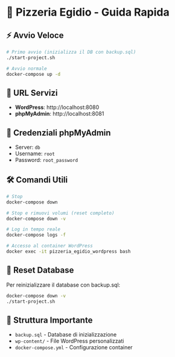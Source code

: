 # 🍕 Pizzeria Egidio - Guida Rapida

## ⚡ Avvio Veloce

```bash
# Primo avvio (inizializza il DB con backup.sql)
./start-project.sh

# Avvio normale
docker-compose up -d
```

## 📍 URL Servizi

- **WordPress**: http://localhost:8080
- **phpMyAdmin**: http://localhost:8081

## 🔑 Credenziali phpMyAdmin

- Server: `db`
- Username: `root`
- Password: `root_password`

## 🛠️ Comandi Utili

```bash
# Stop
docker-compose down

# Stop e rimuovi volumi (reset completo)
docker-compose down -v

# Log in tempo reale
docker-compose logs -f

# Accesso al container WordPress
docker exec -it pizzeria_egidio_wordpress bash
```

## 🔄 Reset Database

Per reinizializzare il database con backup.sql:

```bash
docker-compose down -v
./start-project.sh
```

## 📁 Struttura Importante

- `backup.sql` - Database di inizializzazione
- `wp-content/` - File WordPress personalizzati
- `docker-compose.yml` - Configurazione container